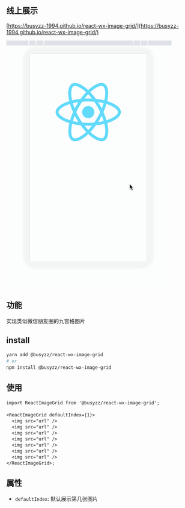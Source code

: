 <!--
 * @Author: busyzz
 * @Date: 2021-09-26 10:20:48
 * @Description:
-->

## 线上展示

[https://busyzz-1994.github.io/react-wx-image-grid/](https://busyzz-1994.github.io/react-wx-image-grid/)

![](https://github.com/busyzz-1994/react-wx-image-grid/blob/master/public/demo.gif)

## 功能

实现类似微信朋友圈的九宫格图片

## install

```sh
yarn add @busyzz/react-wx-image-grid
# or
npm install @busyzz/react-wx-image-grid
```

## 使用

```tsx
import ReactImageGrid from '@busyzz/react-wx-image-grid';

<ReactImageGrid defaultIndex={1}>
  <img src="url" />
  <img src="url" />
  <img src="url" />
  <img src="url" />
  <img src="url" />
  <img src="url" />
  <img src="url" />
</ReactImageGrid>;
```

## 属性

- `defaultIndex`: 默认展示第几张图片

